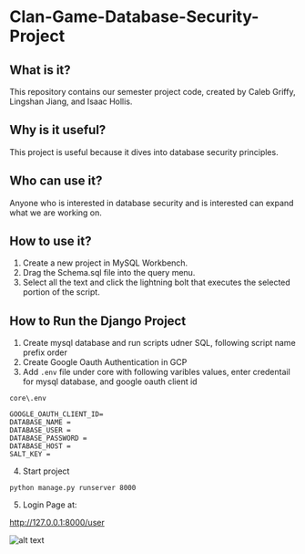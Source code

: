 # Clan-Game-Database-Security-Project
## What is it?
This repository contains our semester project code, created by Caleb Griffy, Lingshan Jiang, and Isaac Hollis.

## Why is it useful?
This project is useful because it dives into database security principles.

## Who can use it?
Anyone who is interested in database security and is interested can expand what we are working on.

## How to use it?
1. Create a new project in MySQL Workbench.
2. Drag the Schema.sql file into the query menu.
3. Select all the text and click the lightning bolt that executes the selected portion of the script.


## How to Run the Django Project

1. Create mysql database and run scripts udner SQL, following script name prefix order
2. Create Google Oauth Authentication in GCP
3. Add `.env` file under core with following varibles values, enter credentail for mysql database, and google oauth client id

`core\.env`
```
GOOGLE_OAUTH_CLIENT_ID=
DATABASE_NAME = 
DATABASE_USER = 
DATABASE_PASSWORD = 
DATABASE_HOST = 
SALT_KEY = 
````


4. Start project 

```
python manage.py runserver 8000
```

5. Login Page at:

http://127.0.0.1:8000/user

![alt text](login_in.png)